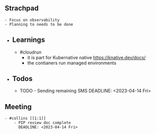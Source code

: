 ## Strachpad
	- Focus on observability
	- Planning to needs to be done
- ## Learnings
	- #cloudrun
		- it is part for Kubernative native  https://knative.dev/docs/
		- the contianers run managed environments
- ## Todos
	- TODO - Sending remaining SMS
	  DEADLINE: <2023-04-14 Fri>
## Meeting
	- #collins [[1:1]]
		- PIP review doc complete
		  DEADLINE: <2023-04-14 Fri>